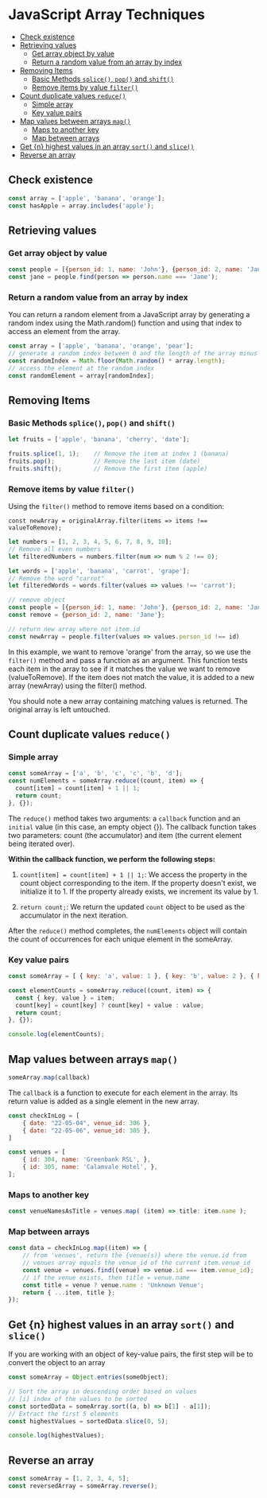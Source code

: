 # JavaScript Array Techniques

<!-- TOC -->

- [Check existence](#check-existence)
- [Retrieving values](#retrieving-values)
    - [Get array object by value](#get-array-object-by-value)
    - [Return a random value from an array by index](#return-a-random-value-from-an-array-by-index)
- [Removing Items](#removing-items)
    - [Basic Methods `splice()`, `pop()` and `shift()`](#basic-methods-splice-pop-and-shift)
    - [Remove items by value `filter()`](#remove-items-by-value-filter)
- [Count duplicate values `reduce()`](#count-duplicate-values-reduce)
    - [Simple array](#simple-array)
    - [Key value pairs](#key-value-pairs)
- [Map values between arrays `map()`](#map-values-between-arrays-map)
    - [Maps to another key](#maps-to-another-key)
    - [Map between arrays](#map-between-arrays)
- [Get {n} highest values in an array `sort()` and `slice()`](#get-n-highest-values-in-an-array-sort-and-slice)
- [Reverse an array](#reverse-an-array)

<!-- /TOC -->


<a id="markdown-check-existence" name="check-existence"></a>

## Check existence

```js
const array = ['apple', 'banana', 'orange'];
const hasApple = array.includes('apple');
```




<a id="markdown-retrieving-values" name="retrieving-values"></a>

## Retrieving values

<a id="markdown-get-array-object-by-value" name="get-array-object-by-value"></a>

### Get array object by value

```js
const people = [{person_id: 1, name: 'John'}, {person_id: 2, name: 'Jane'}, {person_id: 3, name: 'Bob'}];
const jane = people.find(person => person.name === 'Jane');
```


<a id="markdown-return-a-random-value-from-an-array-by-index" name="return-a-random-value-from-an-array-by-index"></a>

### Return a random value from an array by index

You can return a random element from a JavaScript array by generating a random index using the
Math.random() function and using that index to access an element from the array.

```js
const array = ['apple', 'banana', 'orange', 'pear'];
// generate a random index between 0 and the length of the array minus 1
const randomIndex = Math.floor(Math.random() * array.length);
// access the element at the random index
const randomElement = array[randomIndex];
```

<a id="markdown-removing-items" name="removing-items"></a>

## Removing Items

<a id="markdown-basic-methods-splice-pop-and-shift" name="basic-methods-splice-pop-and-shift"></a>

### Basic Methods `splice()`, `pop()` and `shift()`

```js
let fruits = ['apple', 'banana', 'cherry', 'date'];

fruits.splice(1, 1);    // Remove the item at index 1 (banana)
fruits.pop();           // Remove the last item (date)
fruits.shift();         // Remove the first item (apple)
```

<a id="markdown-remove-items-by-value-filter" name="remove-items-by-value-filter"></a>

### Remove items by value `filter()`

Using the `filter()` method to remove items based on a condition:

`const newArray = originalArray.filter(items => items !== valueToRemove);`

```js
let numbers = [1, 2, 3, 4, 5, 6, 7, 8, 9, 10];
// Remove all even numbers
let filteredNumbers = numbers.filter(num => num % 2 !== 0);

let words = ['apple', 'banana', 'carrot', 'grape'];
// Remove the word "carrot"
let filteredWords = words.filter(values => values !== 'carrot');
```

```js
// remove object
const people = [{person_id: 1, name: 'John'}, {person_id: 2, name: 'Jane'}, {person_id: 3, name: 'Bob'}];
const remove = {person_id: 2, name: 'Jane'};

// return new array where not item.id
const newArray = people.filter(values => values.person_id !== id)
```

In this example, we want to remove 'orange' from the array, so we use the `filter()` method and
pass a function as an argument. This function tests each item in the array to see if it matches
the value we want to remove (valueToRemove). If the item does not match the value, it is added to
a new array (newArray) using the filter() method.

You should note a new array containing matching values is returned. The original array is left
untouched.


<a id="markdown-count-duplicate-values-reduce" name="count-duplicate-values-reduce"></a>

## Count duplicate values `reduce()`

<a id="markdown-simple-array" name="simple-array"></a>

### Simple array

```js
const someArray = ['a', 'b', 'c', 'c', 'b', 'd'];
const numElements = someArray.reduce((count, item) => {
  count[item] = count[item] + 1 || 1;
  return count;
}, {});
```

The `reduce()` method takes two arguments: a `callback` function and an `initial` value (in this
case, an empty object {}). The callback function takes two parameters: count (the accumulator) and
item (the current element being iterated over).

**Within the callback function, we perform the following steps:**

1. `count[item] = count[item] + 1 || 1;`: We access the property in the count object corresponding to
the item. If the property doesn't exist, we initialize it to 1. If the property already exists, we
increment its value by 1.

2. `return count;`: We return the updated `count` object to be used as the accumulator in the next iteration.

After the `reduce()` method completes, the `numElements` object will contain the count of
occurrences for each unique element in the someArray.

<a id="markdown-key-value-pairs" name="key-value-pairs"></a>

### Key value pairs

```js
const someArray = [ { key: 'a', value: 1 }, { key: 'b', value: 2 }, { key: 'c', value: 3 }, { key: 'c', value: 4 }, { key: 'b', value: 5 }, { key: 'd', value: 6 }, ];

const elementCounts = someArray.reduce((count, item) => {
  const { key, value } = item;
  count[key] = count[key] ? count[key] + value : value;
  return count;
}, {});

console.log(elementCounts);
```

<a id="markdown-map-values-between-arrays-map" name="map-values-between-arrays-map"></a>

## Map values between arrays `map()`

```js
someArray.map(callback)
```

The `callback` is a function to execute for each element in the array. Its return value is added
as a single element in the new array.


```js
const checkInLog = [
    { date: "22-05-04", venue_id: 306 },
    { date: "22-05-06", venue_id: 305 },
]

const venues = [
    { id: 304, name: 'Greenbank RSL', },
    { id: 305, name: 'Calamvale Hotel', },
];
```

<a id="markdown-maps-to-another-key" name="maps-to-another-key"></a>

### Maps to another key

```js
const venueNamesAsTitle = venues.map( (item) => title: item.name );
```

<a id="markdown-map-between-arrays" name="map-between-arrays"></a>

### Map between arrays

```js
const data = checkInLog.map((item) => {
    // from 'venues', return the {venue(s)} where the venue.id from
    // venues array equals the venue_id of the current item.venue_id
    const venue = venues.find((venue) => venue.id === item.venue_id);
    // if the venue exists, then title = venue.name
    const title = venue ? venue.name : 'Unknown Venue';
    return { ...item, title };
});
```

<a id="markdown-get-n-highest-values-in-an-array-sort-and-slice" name="get-n-highest-values-in-an-array-sort-and-slice"></a>

## Get {n} highest values in an array `sort()` and `slice()`

If you are working with an object of key-value pairs, the first step will be to convert the object to an array

```js
const someArray = Object.entries(someObject);
```

```js
// Sort the array in descending order based on values
// [i] index of the values to be sorted
const sortedData = someArray.sort((a, b) => b[1] - a[1]);
// Extract the first 5 elements
const highestValues = sortedData.slice(0, 5);

console.log(highestValues);
```

<a id="markdown-reverse-an-array" name="reverse-an-array"></a>

## Reverse an array

```js
const someArray = [1, 2, 3, 4, 5];
const reversedArray = someArray.reverse();
```

